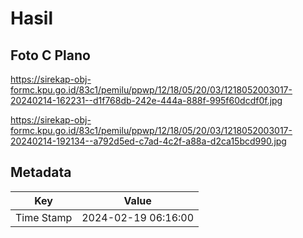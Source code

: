 # Hasil

## Foto C Plano

https://sirekap-obj-formc.kpu.go.id/83c1/pemilu/ppwp/12/18/05/20/03/1218052003017-20240214-162231--d1f768db-242e-444a-888f-995f60dcdf0f.jpg

https://sirekap-obj-formc.kpu.go.id/83c1/pemilu/ppwp/12/18/05/20/03/1218052003017-20240214-192134--a792d5ed-c7ad-4c2f-a88a-d2ca15bcd990.jpg


## Metadata

| Key        | Value               |
| ---------- | ------------------- |
| Time Stamp | 2024-02-19 06:16:00 |



